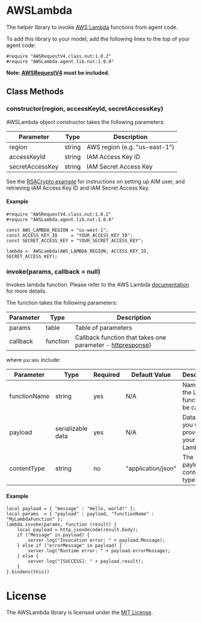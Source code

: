 # AWSLambda

The helper library to invoke [AWS Lambda](http://docs.aws.amazon.com/lambda) functions from agent code.

To add this library to your model, add the following lines to the top of your agent code:

```
#require "AWSRequestV4.class.nut:1.0.2"
#require "AWSLambda.agent.lib.nut:1.0.0"
```

**Note: [AWSRequestV4](https://github.com/electricimp/AWSRequestV4/) must be included.**

## Class Methods

### constructor(region, accessKeyId, secretAccessKey)

AWSLambda object constructor takes the following parameters:

 Parameter             | Type           | Description
---------------------- | -------------- | -----------
region                 | string         | AWS region (e.g. "us-east-1")
accessKeyId            | string         | IAM Access Key ID
secretAccessKey        | string         | IAM Secret Access Key

See the [RSACrypto example](/examples/RSACrypto#setting-up-the-aim-user) for instructions on setting up AIM user, and retrieving IAM Access Key ID and IAM Secret Access Key.

#### Example

```squirrel
#require "AWSRequestV4.class.nut:1.0.2"
#require "AWSLambda.agent.lib.nut:1.0.0"

const AWS_LAMBDA_REGION = "us-west-1";
const ACCESS_KEY_ID     = "YOUR_ACCESS_KEY_ID";
const SECRET_ACCESS_KEY = "YOUR_SECRET_ACCESS_KEY";

lambda <- AWSLambda(AWS_LAMBDA_REGION, ACCESS_KEY_ID, SECRET_ACCESS_KEY);
```

### invoke(params, callback = null)

Invokes lambda function. Please refer to the AWS Lambda [documentation](http://docs.aws.amazon.com/lambda/latest/dg/API_Invoke.html) for more details.

The function takes the following parameters:

 Parameter         | Type           | Description
------------------ | -------------- | -----------
params             | table          | Table of parameters
callback           | function       | Callback function that takes one parameter - [httpresponse](https://electricimp.com/docs/api/httpresponse/))

where `params` include:

Parameter             | Type              | Required | Default Value      | Description
--------------------- | ----------------- | -------- | ------------------ | ------------
functionName          | string            | yes      | N/A                | Name of the Lambda function to be called
payload               | serializable data | yes      | N/A                | Data that you want to provide to your Lambda
contentType           | string            | no       | "application/json" | The payload content type


#### Example

```squirrel
local payload = { "message" : "Hello, world!" };
local params  = { "payload" : payload, "functionName" : "MyLambdaFunction" };
lambda.invoke(params, function (result) {
    local payload = http.jsondecode(result.body);
    if ("Message" in payload) {
        server.log("Invocation error: " + payload.Message);
    } else if ("errorMessage" in payload) {
        server.log("Runtime error: " + payload.errorMessage);
    } else {
        server.log("[SUCCESS]: " + payload.result);
    }
}.bindenv(this))
```

# License

The AWSLambda library is licensed under the [MIT License](LICENSE).
